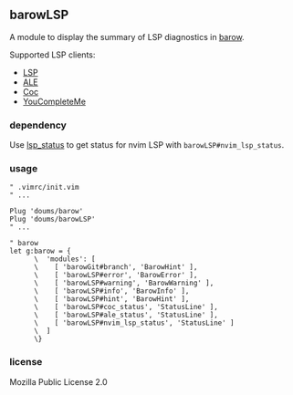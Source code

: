 ## barowLSP

A module to display the summary of LSP diagnostics in [barow](https://github.com/doums/barow).

Supported LSP clients:
- [LSP](https://neovim.io/doc/user/lsp.html)
- [ALE](https://github.com/dense-analysis/ale)
- [Coc](https://github.com/neoclide/coc.nvim)
- [YouCompleteMe](https://github.com/ycm-core/YouCompleteMe)

### dependency
Use [lsp_status](https://github.com/doums/lsp_status) to get status for nvim LSP with `barowLSP#nvim_lsp_status`.

### usage

```
" .vimrc/init.vim
" ...

Plug 'doums/barow'
Plug 'doums/barowLSP'
" ...

" barow
let g:barow = {
      \  'modules': [
      \    [ 'barowGit#branch', 'BarowHint' ],
      \    [ 'barowLSP#error', 'BarowError' ],
      \    [ 'barowLSP#warning', 'BarowWarning' ],
      \    [ 'barowLSP#info', 'BarowInfo' ],
      \    [ 'barowLSP#hint', 'BarowHint' ],
      \    [ 'barowLSP#coc_status', 'StatusLine' ],
      \    [ 'barowLSP#ale_status', 'StatusLine' ],
      \    [ 'barowLSP#nvim_lsp_status', 'StatusLine' ]
      \  ]
      \}
```

### license
Mozilla Public License 2.0

